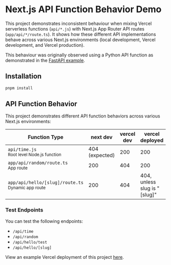 # Next.js API Function Behavior Demo

This project demonstrates inconsistent behaviour when mixing Vercel serverless functions (`api/*.js`) with Next.js App Router API routes (`app/api/*/route.ts`). It shows how these different API implementations behave across various Next.js environments (local development, Vercel development, and Vercel production).

This behaviour was originally observed using a Python API function as demonstrated in the [FastAPI example](https://vercel.com/templates/next.js/nextjs-fastapi-starter).

## Installation

```bash
pnpm install
```

## API Function Behavior

This project demonstrates different API function behaviors across various Next.js environments:

| Function Type | next dev | vercel dev | vercel deployed |
|--------------|----------|------------|-----------------|
| `api/time.js`<br/><sub>Root level Node.js function</sub> | 404 (expected) | 200 | 200 |
| `app/api/random/route.ts`<br/><sub>App route</sub> | 200 | 404 | 200 |
| `app/api/hello/[slug]/route.ts`<br/><sub>Dynamic app route</sub> | 200 | 404 | 404, unless slug is "[slug]" |

### Test Endpoints
You can test the following endpoints:
- `/api/time`
- `/api/random`
- `/api/hello/test`
- `/api/hello/[slug]`

View an example Vercel deployment of this project [here](https://next-functions-and-routes-poc.vercel.app/).
